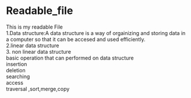 # Readable_file
This is my readable File
<br>
1.Data structure:A data structure is a way of orgainizing and storing data in a computer so that it can be accesed and used efficiently.
<br>
2.linear data structure
<br>
3.
non linear data structure
<br>
basic operation that can performed on data structure
<br>
insertion
<br>
deletion
<br>
searching
<br>
access
<br>
traversal ,sort,merge,copy

